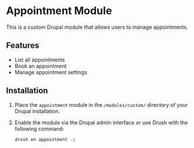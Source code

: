 # Appointment Module

This is a custom Drupal module that allows users to manage appointments.

## Features

- List all appointments
- Book an appointment
- Manage appointment settings

## Installation

1. Place the `appointment` module in the `/modules/custom/` directory of your Drupal installation.
2. Enable the module via the Drupal admin interface or use Drush with the following command:

   ```bash
   drush en appointment -y
